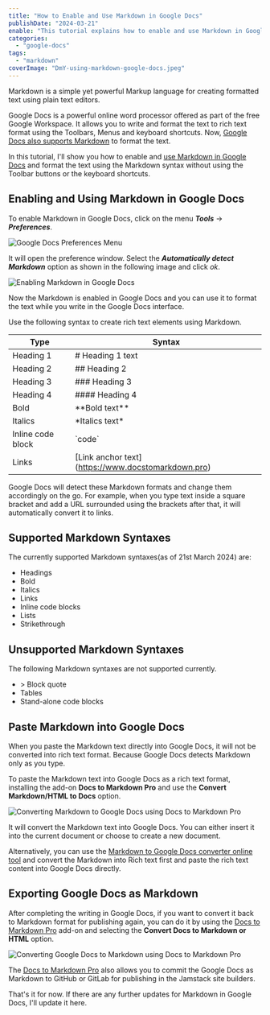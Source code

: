 ```yaml
---
title: "How to Enable and Use Markdown in Google Docs"
publishDate: "2024-03-21"
enable: "This tutorial explains how to enable and use Markdown in Google Docs and also shows how to paste Markdown into Google Docs as a rich text."
categories: 
  - "google-docs"
tags: 
  - "markdown"
coverImage: "DmY-using-markdown-google-docs.jpeg"
---
```


Markdown is a simple yet powerful Markup language for creating formatted text using plain text editors.

Google Docs is a powerful online word processor offered as part of the free Google Workspace. It allows you to write and format the text to rich text format using the Toolbars, Menus and keyboard shortcuts. Now, [Google Docs also supports Markdown](https://workspaceupdates.googleblog.com/2022/03/compose-with-markdown-in-google-docs-on.html) to format the text.

In this tutorial, I'll show you how to enable and [use Markdown in Google Docs](https://support.google.com/docs/answer/12014036?hl=en) and format the text using the Markdown syntax without using the Toolbar buttons or the keyboard shortcuts.

## Enabling and Using Markdown in Google Docs

To enable Markdown in Google Docs, click on the menu _**Tools**_ -> _**Preferences**_.

![Google Docs Preferences Menu](/dT9-google-docs-preferences-menu.png)

It will open the preference window. Select the _**Automatically detect Markdown**_ option as shown in the following image and click _ok_.

![Enabling Markdown in Google Docs](/j3B-enabling-markdown-google-docs.png)

Now the Markdown is enabled in Google Docs and you can use it to format the text while you write in the Google Docs interface.

Use the following syntax to create rich text elements using Markdown.

| Type | Syntax |
| --- | --- |
| Heading 1 | \# Heading 1 text |
| Heading 2 | \## Heading 2 |
| Heading 3 | \### Heading 3 |
| Heading 4 | \#### Heading 4 |
| Bold | \*\*Bold text\*\* |
| Italics | \*Italics text\* |
| Inline code block | \`code\` |
| Links | \[Link anchor text\](https://www.docstomarkdown.pro) |

Google Docs will detect these Markdown formats and change them accordingly on the go. For example, when you type text inside a square bracket and add a URL surrounded using the brackets after that, it will automatically convert it to links.

## Supported Markdown Syntaxes

The currently supported Markdown syntaxes(as of 21st March 2024) are:

- Headings
- Bold
- Italics
- Links
- Inline code blocks
- Lists
- Strikethrough

## Unsupported Markdown Syntaxes

The following Markdown syntaxes are not supported currently.

- \> Block quote
- Tables
- Stand-alone code blocks

## Paste Markdown into Google Docs

When you paste the Markdown text directly into Google Docs, it will not be converted into rich text format. Because Google Docs detects Markdown only as you type.

To paste the Markdown text into Google Docs as a rich text format, installing the add-on **Docs to Markdown Pro** and use the **Convert Markdown/HTML to Docs** option.

![Converting Markdown to Google Docs using Docs to Markdown Pro](/nEV-converting-markdown-google-docs-using-docs.png)

It will convert the Markdown text into Google Docs. You can either insert it into the current document or choose to create a new document.

Alternatively, you can use the [Markdown to Google Docs converter online tool](https://www.docstomarkdown.pro/convert-markdown-to-google-docs-online/) and convert the Markdown into Rich text first and paste the rich text content into Google Docs directly.

## Exporting Google Docs as Markdown

After completing the writing in Google Docs, if you want to convert it back to Markdown format for publishing again, you can do it by using the [Docs to Markdown Pro](https://workspace.google.com/marketplace/app/docs_to_markdown_pro/483386994804) add-on and selecting the **Convert Docs to Markdown or HTML** option.

![Converting Google Docs to Markdown using Docs to Markdown Pro](/uJO-converting-google-docs-markdown-using-docs.png)

The [Docs to Markdown Pro](https://www.docstomarkdown.pro) also allows you to commit the Google Docs as Markdown to GitHub or GitLab for publishing in the Jamstack site builders.

That's it for now. If there are any further updates for Markdown in Google Docs, I'll update it here.
